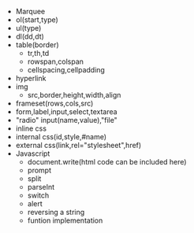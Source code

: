 - Marquee
- ol(start,type)
- ul(type)
- dl(dd,dt)
- table(border)
    - tr,th,td
    - rowspan,colspan
    - cellspacing,cellpadding
- hyperlink
- img
    - src,border,height,width,align
- frameset(rows,cols,src)
- form,label,input,select,textarea
- "radio" input(name,value),"file"
- inline css
- internal css(id,style,#name)
- external css(link,rel="stylesheet",href)
- Javascript
    - document.write(html code can be included here)
    - prompt
    - split
    - parseInt
    - switch
    - alert
    - reversing a string
    - funtion implementation

